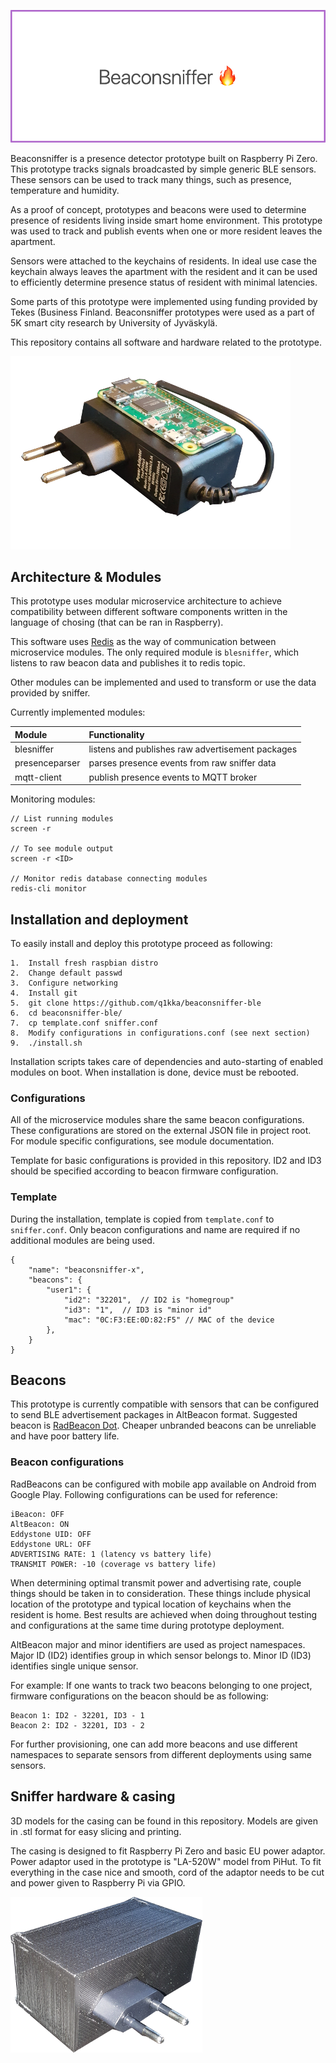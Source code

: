 <img src="doc/banner.png"></img>
 

Beaconsniffer is a presence detector prototype built on Raspberry Pi Zero. This prototype tracks signals broadcasted by simple generic BLE sensors. These sensors can be used to track many things, such as presence, temperature and humidity.

As a proof of concept, prototypes and beacons were used to determine presence of residents living inside smart home environment. This prototype was used to track and publish events when one or more resident leaves the apartment. 

Sensors were attached to the keychains of residents. In ideal use case the keychain always leaves the apartment with the resident and it can be used to efficiently determine presence status of resident with minimal latencies.

Some parts of this prototype were implemented using funding provided by Tekes (Business Finland. Beaconsniffer prototypes were used as a part of 5K smart city research by University of Jyväskylä.

This repository contains all software and hardware related to the prototype.

![Hardware in the case](/doc/hardware1.png)

## Architecture & Modules

This prototype uses modular microservice architecture to achieve compatibility between different software components written in the language of chosing (that can be ran in Raspberry).

This software uses [Redis](https://github.com/antirez/redis) as the way of communication between microservice modules. The only required module is ``blesniffer``, which listens to raw beacon data and publishes it to redis topic.

Other modules can be implemented and used to transform or use the data provided by sniffer.

Currently implemented modules:

| Module            | Functionality                             |
|:------------------|:------------------------------------------|
| blesniffer        | listens and publishes raw advertisement packages        |
| presenceparser    | parses presence events from raw sniffer data         |
| mqtt-client       | publish presence events to MQTT broker   |

Monitoring modules:

```
// List running modules
screen -r

// To see module output 
screen -r <ID>

// Monitor redis database connecting modules
redis-cli monitor
```

## Installation and deployment
To easily install and deploy this prototype proceed as following:
```
1.  Install fresh raspbian distro
2.  Change default passwd
3.  Configure networking
4.  Install git
5.  git clone https://github.com/q1kka/beaconsniffer-ble
6.  cd beaconsniffer-ble/
7.  cp template.conf sniffer.conf
8.  Modify configurations in configurations.conf (see next section)
9.  ./install.sh
```
Installation scripts takes care of dependencies and auto-starting of enabled modules on boot. When installation is done, device must be rebooted.

### Configurations
All of the microservice modules share the same beacon configurations. These configurations are stored on the external JSON file in project root. For module specific configurations, see module documentation.

Template for basic configurations is provided in this repository. ID2 and ID3 should be specified according to beacon firmware configuration.

### Template
During the installation, template is copied from ```template.conf``` to ```sniffer.conf```. Only beacon configurations and name are required if no additional modules are being used.
``` 
{   
    "name": "beaconsniffer-x", 
    "beacons": {
        "user1": {
            "id2": "32201",  // ID2 is "homegroup"
            "id3": "1",  // ID3 is "minor id"
            "mac": "0C:F3:EE:0D:82:F5" // MAC of the device
        },
    }
}
```

## Beacons
This prototype is currently compatible with sensors that can be configured to send BLE advertisement packages in AltBeacon format. Suggested beacon is [RadBeacon Dot](/). Cheaper unbranded beacons can be unreliable and have poor battery life.

### Beacon configurations
RadBeacons can be configured with mobile app available on Android from Google Play. Following configurations can be used for reference:

```
iBeacon: OFF
AltBeacon: ON
Eddystone UID: OFF
Eddystone URL: OFF
ADVERTISING RATE: 1 (latency vs battery life)
TRANSMIT POWER: -10 (coverage vs battery life)
```

When determining optimal transmit power and advertising rate, couple things should be taken in to consideration. These things include physical location of the prototype and typical location of keychains when the resident is home. Best results are achieved when doing throughout testing and configurations at the same time during prototype deployment.

AltBeacon major and minor identifiers are used as project namespaces. Major ID (ID2) identifies group in which sensor belongs to. Minor ID (ID3) identifies single unique sensor.

For example: If one wants to track two beacons belonging to one project, firmware configurations on the beacon should be as following:
```
Beacon 1: ID2 - 32201, ID3 - 1
Beacon 2: ID2 - 32201, ID3 - 2
```

For further provisioning, one can add more beacons and use different namespaces to separate sensors from different deployments using same sensors.
 
## Sniffer hardware & casing 
3D models for the casing can be found in this repository. Models are given in .stl format for easy slicing and printing.

The casing is designed to fit Raspberry Pi Zero and basic EU power adaptor. Power adaptor used in the prototype is "LA-520W" model from PiHut. To fit everything in the case nice and smooth, cord of the adaptor needs to be cut and power given to Raspberry Pi via GPIO.

![Hardware in the case](/doc/bsniffer.png)

